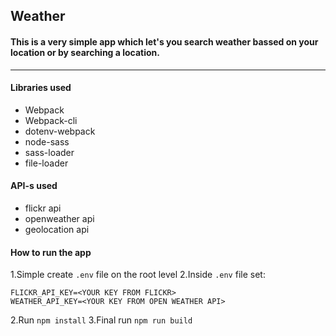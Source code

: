 ## Weather
#### This is a very simple app which let's you search weather bassed on your location or by searching a location.
___
#### Libraries used
* Webpack
* Webpack-cli
* dotenv-webpack
* node-sass
* sass-loader
* file-loader

#### API-s used
* flickr api
* openweather api
* geolocation api

#### How to run the app
1.Simple create `.env` file on the root level
2.Inside `.env` file set:
```
FLICKR_API_KEY=<YOUR KEY FROM FLICKR>
WEATHER_API_KEY=<YOUR KEY FROM OPEN WEATHER API>
```
2.Run `npm install`
3.Final run `npm run build`
